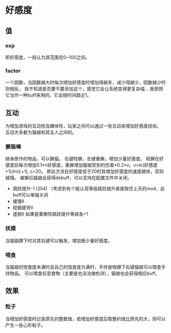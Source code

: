 # 好感度

## 值
### exp
即好感度，一般认为其范围在0~100之间。

### factor
一个因数，当因数越大时每次增加好感度时增加得越多，减少得越少，因数越少时则相反。
我不知道是否要不要添加这个，感觉它会让系统变得更复杂喵...
我想把它当作一种buff来用的，它会随时间趋近1。

## 互动
为增加游戏的互动性及趣味性，玩家之间可以通过一些互动来增加好感度经验。
互动大多都为猫娘和其主人之间的。

### 撅猫棒
继承原作的物品，可以撅猫。
右键轻撅，左键重撅，增加少量好感度。
轻撅在好感度前每次增加0.1\*v好感度，重撅增加猫娘受到的伤害\*0.2\*v。v=ln(好感度+1)/ln(c+1), c=20。
即此方法在好感度低于20时其增加好感度的速度越快，否则越慢。
被撅后猫娘会获得debuff，可以支持在配置文件中关闭。
- 跳跃提升-1 (254) （考虑到有个能让高等级跳跃提升直接按住上天的mod，此buff可以单独关闭
- 缓慢II
- 挖掘疲劳II
- 虚弱II
如果是重撅除跳跃提升等级各+1

### 抚摸
当猫娘蹲下时对其右键可以触发，增加极少量好感度。

### 喂食
当猫娘的饱食度未满时且自己的饱食度为满时，手持食物蹲下右键猫娘可以喂食手持物品。
可以喂食任意食物（主要是也没法做检测），猫娘也会获得相应buff。

## 效果
### 粒子
当增加好感度时记录原先的整数值，若增加好感度后取整的值比原先的大，则可以产生一些心形粒子。

